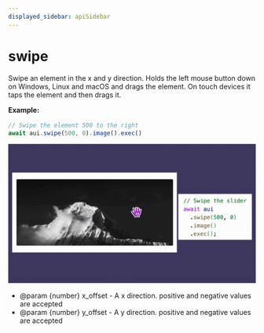 ```yaml
---
displayed_sidebar: apiSidebar
---
```

# swipe

<span class="theme-doc-version-badge badge badge--secondary"></span>

Swipe an element in the x and y direction.
Holds the left mouse button down on Windows, Linux and macOS and drags the element.
On touch devices it taps the element and then drags it.

**Example:**
```typescript 
// Swipe the element 500 to the right
await aui.swipe(500, 0).image().exec()
```
![](/img/gif/swipe.gif)

   * @param {number} x_offset - A x direction. positive and negative values are accepted
   * @param {number} y_offset - A y direction. positive and negative values are accepted
